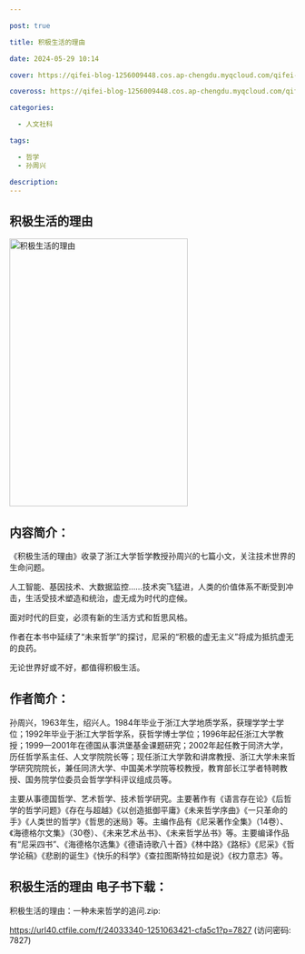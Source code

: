```yaml
---

post: true

title: 积极生活的理由

date: 2024-05-29 10:14

cover: https://qifei-blog-1256009448.cos.ap-chengdu.myqcloud.com/qifei-blog/65b4e09d871b83018ac36e45.jpg

coveross: https://qifei-blog-1256009448.cos.ap-chengdu.myqcloud.com/qifei-blog/65b4e09d871b83018ac36e45.jpg

categories:

  - 人文社科

tags:

  - 哲学
  - 孙周兴

description:
---
```




## 积极生活的理由
<img alt=" 积极生活的理由" class="aligncenter loaded" data-was-processed="true" decoding="async" fetchpriority="high" height="471" src="https://qifei-blog-1256009448.cos.ap-chengdu.myqcloud.com/qifei-blog/65b4e09d871b83018ac36e45.jpg " style="cursor: zoom-in;" width="314"/>

## 内容简介：

《积极生活的理由》收录了浙江大学哲学教授孙周兴的七篇小文，关注技术世界的生命问题。

人工智能、基因技术、大数据监控……技术突飞猛进，人类的价值体系不断受到冲击，生活受技术塑造和统治，虚无成为时代的症候。

面对时代的巨变，必须有新的生活方式和哲思风格。

作者在本书中延续了“未来哲学”的探讨，尼采的“积极的虚无主义”将成为抵抗虚无的良药。

无论世界好或不好，都值得积极生活。

## 作者简介：

孙周兴，1963年生，绍兴人。1984年毕业于浙江大学地质学系，获理学学士学位；1992年毕业于浙江大学哲学系，获哲学博士学位；1996年起任浙江大学教授；1999—2001年在德国从事洪堡基金课题研究；2002年起任教于同济大学，历任哲学系主任、人文学院院长等；现任浙江大学敦和讲席教授、浙江大学未来哲学研究院院长，兼任同济大学、中国美术学院等校教授，教育部长江学者特聘教授、国务院学位委员会哲学学科评议组成员等。

主要从事德国哲学、艺术哲学、技术哲学研究。主要著作有《语言存在论》《后哲学的哲学问题》《存在与超越》《以创造抵御平庸》《未来哲学序曲》《一只革命的手》《人类世的哲学》《哲思的迷局》等。主编作品有《尼采著作全集》（14卷）、《海德格尔文集》（30卷）、《未来艺术丛书》、《未来哲学丛书》等。主要编译作品有“尼采四书”、《海德格尔选集》《德语诗歌八十首》《林中路》《路标》《尼采》《哲学论稿》《悲剧的诞生》《快乐的科学》《查拉图斯特拉如是说》《权力意志》等。

## 积极生活的理由 电子书下载：



积极生活的理由：一种未来哲学的追问.zip: 

https://url40.ctfile.com/f/24033340-1251063421-cfa5c1?p=7827 (访问密码: 7827)
